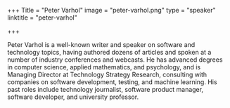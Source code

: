 +++
Title = "Peter Varhol"
image = "peter-varhol.png"
type = "speaker"
linktitle = "peter-varhol"

+++

Peter Varhol is a well-known writer and speaker on software and
technology topics, having authored dozens of articles and spoken at a
number of industry conferences and webcasts. He has advanced degrees in
computer science, applied mathematics, and psychology, and is Managing
Director at Technology Strategy Research, consulting with companies on
software development, testing, and machine learning. His past roles
include technology journalist, software product manager, software
developer, and university professor.
